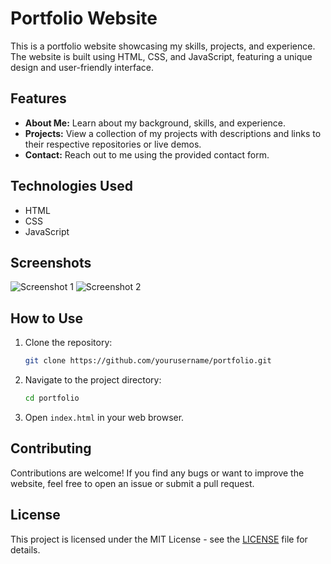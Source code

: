 # Portfolio Website

This is a portfolio website showcasing my skills, projects, and experience. The website is built using HTML, CSS, and JavaScript, featuring a unique design and user-friendly interface.

## Features

- **About Me:** Learn about my background, skills, and experience.
- **Projects:** View a collection of my projects with descriptions and links to their respective repositories or live demos.
- **Contact:** Reach out to me using the provided contact form.

## Technologies Used

- HTML
- CSS
- JavaScript

## Screenshots

![Screenshot 1](screenshots/screenshot1.png)
![Screenshot 2](screenshots/screenshot2.png)

## How to Use

1. Clone the repository:

   ```bash
   git clone https://github.com/yourusername/portfolio.git
   ```

2. Navigate to the project directory:

   ```bash
   cd portfolio
   ```

3. Open `index.html` in your web browser.

## Contributing

Contributions are welcome! If you find any bugs or want to improve the website, feel free to open an issue or submit a pull request.

## License

This project is licensed under the MIT License - see the [LICENSE](LICENSE) file for details.
